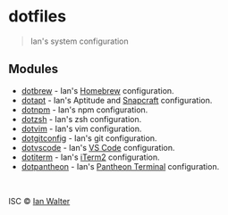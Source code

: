 # dotfiles
> Ian's system configuration

## Modules

* [dotbrew][dotbrewUrl] - Ian's [Homebrew][brewUrl] configuration.
* [dotapt][dotaptUrl] - Ian's Aptitude and [Snapcraft][snapUrl] configuration.
* [dotnpm][dotnpmUrl] - Ian's npm configuration.
* [dotzsh](https://github.com/ianwalter/dotzsh) - Ian's zsh configuration.
* [dotvim](https://github.com/ianwalter/dotvim) - Ian's vim configuration.
* [dotgitconfig][dotgitconfigUrl] - Ian's git configuration.
* [dotvscode][dotvscodeUrl] - Ian's [VS Code][vscUrl] configuration.
* [dotiterm][dotitermUrl] - Ian's [iTerm2][itermUrl] configuration.
* [dotpantheon][dotpantheonUrl] - Ian's [Pantheon Terminal][pantheonUrl]
  configuration.

&nbsp;

ISC &copy; [Ian Walter](http://iankwalter.com)

[dotbrewUrl]: https://github.com/ianwalter/dotbrew
[dotaptUrl]: https://github.com/ianwalter/dotapt
[dotnpmUrl]: https://github.com/ianwalter/dotnpm
[dotgitconfigUrl]: https://github.com/ianwalter/dotgitconfig
[dotvscodeUrl]: https://github.com/ianwalter/dotvscode
[dotitermUrl]: https://github.com/ianwalter/dotiterm
[dotpantheonUrl]: https://github.com/ianwalter/dotpantheon

[brewUrl]: https://brew.sh
[snapUrl]: https://snapcraft.io
[vscUrl]: https://code.visualstudio.com
[itermUrl]: https://iterm2.com
[pantheonUrl]: https://github.com/elementary/terminal
